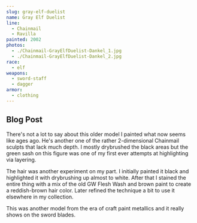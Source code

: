 ```yaml
---
slug: gray-elf-duelist
name: Gray Elf Duelist
line:
  - Chainmail
  - Ravilla
painted: 2002
photos:
  - ./Chainmail-GrayElfDuelist-Dankel_1.jpg
  - ./Chainmail-GrayElfDuelist-Dankel_2.jpg
race:
  - elf
weapons:
  - sword-staff
  - dagger
armor:
  - clothing
---
```


## Blog Post

There's not a lot to say about this older model I painted what now seems like ages ago. He's another one of the rather 2-dimensional Chainmail sculpts that lack much depth. I mostly drybrushed the black areas but the green sash on this figure was one of my first ever attempts at highlighting via layering.

The hair was another experiment on my part. I initially painted it black and highlighted it with drybrushing up almost to white. After that I stained the entire thing with a mix of the old GW Flesh Wash and brown paint to create a reddish-brown hair color. Later refined the technique a bit to use it elsewhere in my collection.

This was another model from the era of craft paint metallics and it really shows on the sword blades.
